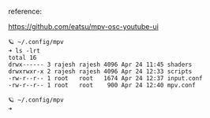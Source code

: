 reference:

https://github.com/eatsu/mpv-osc-youtube-ui 


```
🪐 ~/.config/mpv
➜ ls -lrt 
total 16
drwx------ 3 rajesh rajesh 4096 Apr 24 11:45 shaders
drwxrwxr-x 2 rajesh rajesh 4096 Apr 24 12:33 scripts
-rw-r--r-- 1 root   root   1674 Apr 24 12:37 input.conf
-rw-r--r-- 1 root   root    900 Apr 24 12:40 mpv.conf

🪐 ~/.config/mpv
➜ 

```
